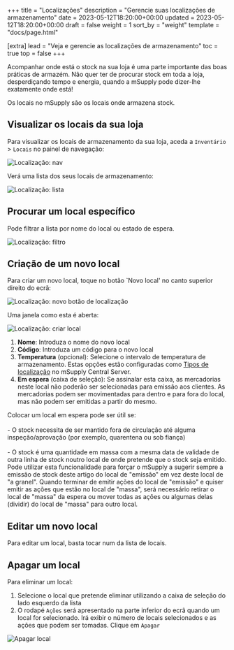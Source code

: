 +++
title = "Localizações"
description = "Gerencie suas localizações de armazenamento"
date = 2023-05-12T18:20:00+00:00
updated = 2023-05-12T18:20:00+00:00
draft = false
weight = 1
sort_by = "weight"
template = "docs/page.html"

[extra]
lead = "Veja e gerencie as localizações de armazenamento"
toc = true
top = false
+++

Acompanhar onde está o stock na sua loja é uma parte importante das boas práticas de armazém. Não quer ter de procurar stock em toda a loja, desperdiçando tempo e energia, quando a mSupply pode dizer-lhe exatamente onde está!

Os locais no mSupply são os locais onde armazena stock.

## Visualizar os locais da sua loja

Para visualizar os locais de armazenamento da sua loja, aceda a `Inventário` > `Locais` no painel de navegação:

![Localização: nav](/docs/inventory/images/loc_gotoloc.png)

Verá uma lista dos seus locais de armazenamento:

![Localização: lista](/docs/inventory/images/loc_loclist.png)

## Procurar um local específico

Pode filtrar a lista por nome do local ou estado de espera.

![Localização: filtro](/docs/inventory/images/location_filter.png)

## Criação de um novo local

Para criar um novo local, toque no botão `Novo local' no canto superior direito do ecrã:

![Localização: novo botão de localização](/docs/inventory/images/loc_newlocbutton.png)

Uma janela como esta é aberta:

![Localização: criar local](/docs/inventory/images/loc_createloc.png)

1. **Nome**: Introduza o nome do novo local
2. **Código**: Introduza um código para o novo local
3. **Temperatura** (opcional): Selecione o intervalo de temperatura de armazenamento. Estas opções estão configuradas como [Tipos de localização](https://docs.msupply.org.nz/items:item_locations?s[]=location&s[]=type#location_types) no mSupply Central Server.
4. **Em espera** (caixa de seleção): Se assinalar esta caixa, as mercadorias neste local não poderão ser selecionadas para emissão aos clientes. As mercadorias podem ser movimentadas para dentro e para fora do local, mas não podem ser emitidas a partir do mesmo.

<div class="dica">
Colocar um local em espera pode ser útil se:
<br><br>
- O stock necessita de ser mantido fora de circulação até alguma inspeção/aprovação (por exemplo, quarentena ou sob fiança)
<br><br>
- O stock é uma quantidade em massa com a mesma data de validade de outra linha de stock noutro local de onde pretende que o stock seja emitido. Pode utilizar esta funcionalidade para forçar o mSupply a sugerir sempre a emissão de stock deste artigo do local de "emissão" em vez deste local de "a granel". Quando terminar de emitir ações do local de "emissão" e quiser emitir as ações que estão no local de "massa", será necessário retirar o local de "massa" da espera ou mover todas as ações ou algumas delas (dividir) do local de "massa" para outro local.
</div>

## Editar um novo local

Para editar um local, basta tocar num da lista de locais.

## Apagar um local

Para eliminar um local:

1. Selecione o local que pretende eliminar utilizando a caixa de seleção do lado esquerdo da lista
2. O rodapé `Ações` será apresentado na parte inferior do ecrã quando um local for selecionado. Irá exibir o número de locais selecionados e as ações que podem ser tomadas. Clique em `Apagar`

![Apagar local](/docs/inventory/images/delete-location.png)